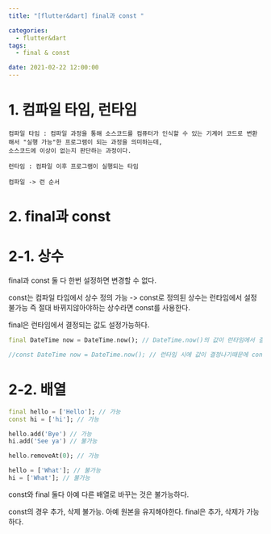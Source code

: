 ```yaml
---
title: "[flutter&dart] final과 const "

categories:
  - flutter&dart
tags:
  - final & const

date: 2021-02-22 12:00:00
---
```


# 1. 컴파일 타임, 런타임

```
컴파일 타임 : 컴파일 과정을 통해 소스코드를 컴퓨터가 인식할 수 있는 기계어 코드로 변환해서 "실행 가능"한 프로그램이 되는 과정을 의미하는데,
소스코드에 이상이 없는지 판단하는 과정이다.

런타임 : 컴파일 이후 프로그램이 실행되는 타임

컴파일 -> 런 순서
```

# 2. final과 const

# 2-1. 상수

final과 const 둘 다 한번 설정하면 변경할 수 없다.

const는 컴파일 타임에서 상수 정의 가능 -> const로 정의된 상수는 런타임에서 설정 불가능
즉 절대 바뀌지않아야하는 상수라면 const를 사용한다.

final은 런타임에서 결정되는 값도 설정가능하다.

```dart
final DateTime now = DateTime.now(); // DateTime.now()의 값이 런타임에서 결정되어도, final은 문제가 없다.

//const DateTime now = DateTime.now(); // 런타임 시에 값이 결정나기때문에 const는 사용 불가능.
```

# 2-2. 배열

```dart
final hello = ['Hello']; // 가능
const hi = ['hi']; // 가능

hello.add('Bye') // 가능
hi.add('See ya') // 불가능

hello.removeAt(0); // 가능

hello = ['What']; // 불가능
hi = ['What']; // 불가능
```

const와 final 둘다 아예 다른 배열로 바꾸는 것은 불가능하다.

const의 경우 추가, 삭제 불가능. 아예 원본을 유지해야한다.
final은 추가, 삭제가 가능하다.